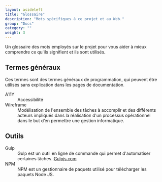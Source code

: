 ```yaml
---
layout: asideleft
title: "Glossaire"
description: "Mots spécifiques à ce projet et au Web."
group: "Docs"
category: ""
weight: 3
---
```


Un glossaire des mots employés sur le projet pour vous aider à mieux comprendre ce qu'ils signifient et ils sont utilisés.

## Termes généraux

Ces termes sont des termes généraux de programmation, qui peuvent être utilisés sans explication dans les pages de documentation.

<dl>
  <dt>A11Y</dt>
  <dd class="mbm">Accessibilité</dd>
  <dt>Wireframe</dt>
  <dd class="mbm">Modélisation de l'ensemble des tâches à accomplir et des différents acteurs impliqués dans la réalisation d'un processus opérationnel dans le but d’en permettre une gestion informatique.</dd>
</dl>

## Outils

<dl>
  <dt>Gulp</dt>
  <dd class="mbm">Gulp est un outil en ligne de commande qui permet d'automatiser certaines tâches. <a href="http://www.gulpjs.com" target="_blank">Gulpjs.com</a></dd>
  <dt>NPM</dt>
  <dd class="mbm">NPM est un gestionnaire de paquets utilisé pour télécharger les paquets Node JS.</dd>
</dl>
